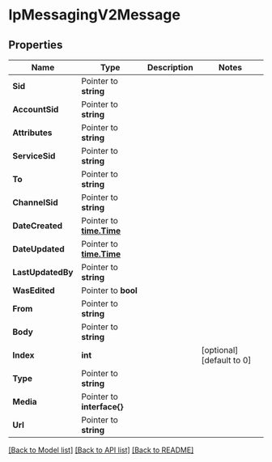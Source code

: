 # IpMessagingV2Message

## Properties

Name | Type | Description | Notes
------------ | ------------- | ------------- | -------------
**Sid** | Pointer to **string** |  |
**AccountSid** | Pointer to **string** |  |
**Attributes** | Pointer to **string** |  |
**ServiceSid** | Pointer to **string** |  |
**To** | Pointer to **string** |  |
**ChannelSid** | Pointer to **string** |  |
**DateCreated** | Pointer to [**time.Time**](time.Time.md) |  |
**DateUpdated** | Pointer to [**time.Time**](time.Time.md) |  |
**LastUpdatedBy** | Pointer to **string** |  |
**WasEdited** | Pointer to **bool** |  |
**From** | Pointer to **string** |  |
**Body** | Pointer to **string** |  |
**Index** | **int** |  |[optional] [default to 0]
**Type** | Pointer to **string** |  |
**Media** | Pointer to **interface{}** |  |
**Url** | Pointer to **string** |  |

[[Back to Model list]](../README.md#documentation-for-models) [[Back to API list]](../README.md#documentation-for-api-endpoints) [[Back to README]](../README.md)


